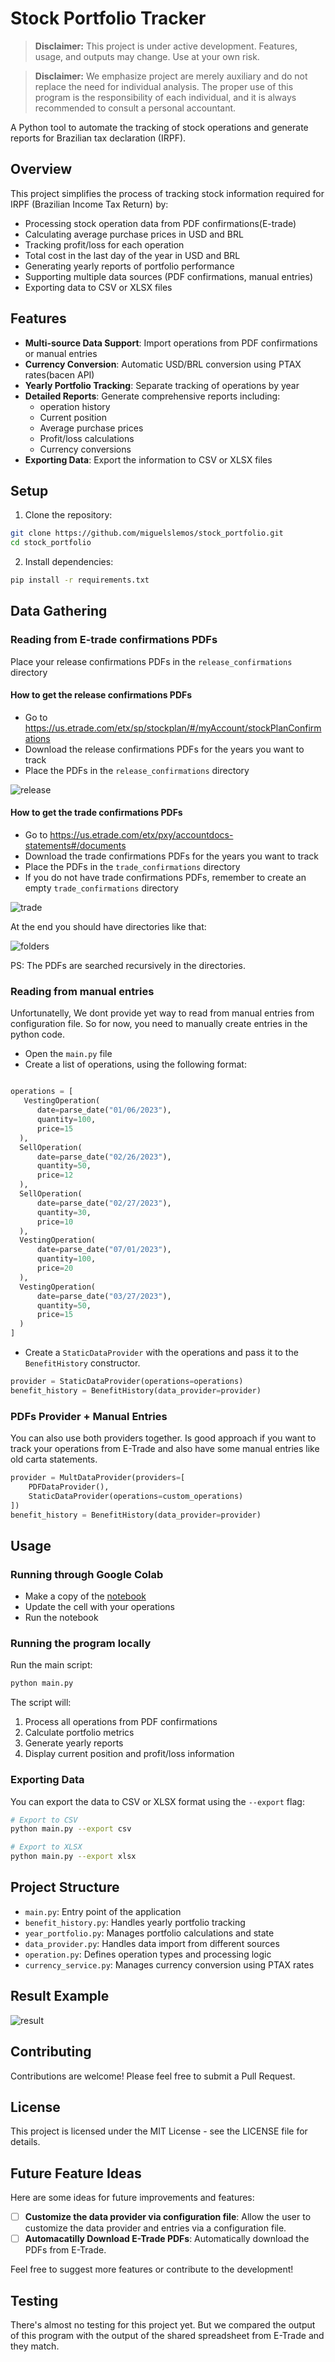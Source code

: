 # Stock Portfolio Tracker

> **Disclaimer:** This project is under active development. Features, usage, and outputs may change. Use at your own risk.

> **Disclaimer:** We emphasize project are merely auxiliary and do not replace the need for individual analysis. The proper use of this program is the responsibility of each individual, and it is always recommended to consult a personal accountant.

A Python tool to automate the tracking of stock operations and generate reports for Brazilian tax declaration (IRPF).

## Overview

This project simplifies the process of tracking stock information required for IRPF (Brazilian Income Tax Return) by:

- Processing stock operation data from PDF confirmations(E-trade)
- Calculating average purchase prices in USD and BRL
- Tracking profit/loss for each operation
- Total cost in the last day of the year in USD and BRL
- Generating yearly reports of portfolio performance
- Supporting multiple data sources (PDF confirmations, manual entries)
- Exporting data to CSV or XLSX files
## Features

- **Multi-source Data Support**: Import operations from PDF confirmations or manual entries
- **Currency Conversion**: Automatic USD/BRL conversion using PTAX rates(bacen API)
- **Yearly Portfolio Tracking**: Separate tracking of operations by year
- **Detailed Reports**: Generate comprehensive reports including:
  - operation history
  - Current position
  - Average purchase prices
  - Profit/loss calculations
  - Currency conversions
- **Exporting Data**: Export the information to CSV or XLSX files

## Setup

1. Clone the repository:

```bash
git clone https://github.com/miguelslemos/stock_portfolio.git
cd stock_portfolio
```

2. Install dependencies:

```bash
pip install -r requirements.txt
```

## Data Gathering

### Reading from E-trade confirmations PDFs

Place your release confirmations PDFs in the `release_confirmations` directory

#### How to get the release confirmations PDFs

- Go to <https://us.etrade.com/etx/sp/stockplan/#/myAccount/stockPlanConfirmations>
- Download the release confirmations PDFs for the years you want to track
- Place the PDFs in the `release_confirmations` directory

![release](./docs/gif/download-release-confirmation.gif)

#### How to get the trade confirmations PDFs

- Go to <https://us.etrade.com/etx/pxy/accountdocs-statements#/documents>
- Download the trade confirmations PDFs for the years you want to track
- Place the PDFs in the `trade_confirmations` directory
- If you do not have trade confirmations PDFs, remember to create an empty `trade_confirmations` directory

![trade](./docs/gif/download-trade-confirmation.gif)

At the end you should have directories like that:

![folders](./docs/img/folders.png)

PS: The PDFs are searched recursively in the directories.

### Reading from manual entries

Unfortunatelly, We dont provide yet way to read from manual entries from configuration file. So for now, you need to manually create entries in the python code.

- Open the `main.py` file
- Create a list of operations, using the following format:

```python

operations = [
   VestingOperation(
      date=parse_date("01/06/2023"),
      quantity=100,
      price=15
  ),    
  SellOperation(
      date=parse_date("02/26/2023"),
      quantity=50,
      price=12
  ),
  SellOperation(
      date=parse_date("02/27/2023"),
      quantity=30,
      price=10
  ),             
  VestingOperation(
      date=parse_date("07/01/2023"),
      quantity=100,
      price=20
  ),
  VestingOperation(
      date=parse_date("03/27/2023"),
      quantity=50,
      price=15
  )
]
```

- Create a `StaticDataProvider` with the operations and pass it to the `BenefitHistory` constructor.

```python
provider = StaticDataProvider(operations=operations)
benefit_history = BenefitHistory(data_provider=provider)
```

### PDFs Provider + Manual Entries

You can also use both providers together. Is good approach if you want to track your operations from E-Trade and also have some manual entries like old carta statements.

```python
provider = MultDataProvider(providers=[
    PDFDataProvider(),
    StaticDataProvider(operations=custom_operations)
])
benefit_history = BenefitHistory(data_provider=provider)
```

## Usage

### Running through Google Colab

- Make a copy of the [notebook](https://colab.research.google.com/drive/1XCkyP3vs808G27BasGQ9tp4QK14vG37d?authuser=1#scrollTo=SUgqsiI9xxHm)
- Update the cell with your operations
- Run the notebook

### Running the program locally

Run the main script:

```bash
python main.py
```

The script will:

1. Process all operations from PDF confirmations
2. Calculate portfolio metrics
3. Generate yearly reports
4. Display current position and profit/loss information

### Exporting Data

You can export the data to CSV or XLSX format using the `--export` flag:

```bash
# Export to CSV
python main.py --export csv

# Export to XLSX
python main.py --export xlsx
```

## Project Structure

- `main.py`: Entry point of the application
- `benefit_history.py`: Handles yearly portfolio tracking
- `year_portfolio.py`: Manages portfolio calculations and state
- `data_provider.py`: Handles data import from different sources
- `operation.py`: Defines operation types and processing logic
- `currency_service.py`: Manages currency conversion using PTAX rates

## Result Example

![result](./docs/img/output.png)

## Contributing

Contributions are welcome! Please feel free to submit a Pull Request.

## License

This project is licensed under the MIT License - see the LICENSE file for details.

## Future Feature Ideas

Here are some ideas for future improvements and features:

- [ ] **Customize the data provider via configuration file**: Allow the user to customize the data provider and entries via a configuration file.
- [ ] **Automacatilly Download E-Trade PDFs**: Automatically download the PDFs from E-Trade.

Feel free to suggest more features or contribute to the development!

## Testing

There's almost no testing for this project yet. But we compared the output of this program with the output of the shared spreadsheet from E-Trade and they match.

